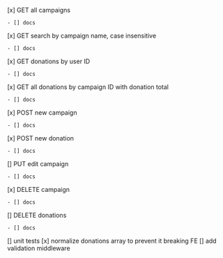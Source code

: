 [x] GET all campaigns

    - [] docs

[x] GET search by campaign name, case insensitive

    - [] docs

[x] GET donations by user ID

    - [] docs

[x] GET all donations by campaign ID with donation total

    - [] docs

[x] POST new campaign

    - [] docs

[x] POST new donation

    - [] docs

[] PUT edit campaign

    - [] docs

[x] DELETE campaign

    - [] docs

[] DELETE donations

    - [] docs

[] unit tests
[x] normalize donations array to prevent it breaking FE
[] add validation middleware
